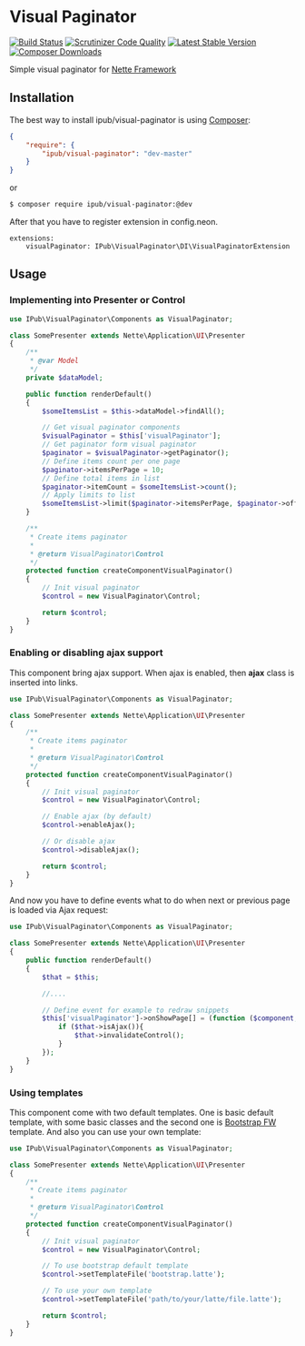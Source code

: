 # Visual Paginator

[![Build Status](https://img.shields.io/travis/iPublikuj/visual-paginator.svg?style=flat-square)](https://travis-ci.org/iPublikuj/visual-paginator)
[![Scrutinizer Code Quality](https://img.shields.io/scrutinizer/g/iPublikuj/visual-paginator.svg?style=flat-square)](https://scrutinizer-ci.com/g/iPublikuj/visual-paginator/?branch=master)
[![Latest Stable Version](https://img.shields.io/packagist/v/ipub/visual-paginator.svg?style=flat-square)](https://packagist.org/packages/ipub/visual-paginator)
[![Composer Downloads](https://img.shields.io/packagist/dt/ipub/visual-paginator.svg?style=flat-square)](https://packagist.org/packages/ipub/visual-paginator)

Simple visual paginator for [Nette Framework](http://nette.org/)

## Installation

The best way to install ipub/visual-paginator is using  [Composer](http://getcomposer.org/):

```json
{
	"require": {
		"ipub/visual-paginator": "dev-master"
	}
}
```

or

```sh
$ composer require ipub/visual-paginator:@dev
```

After that you have to register extension in config.neon.

```neon
extensions:
	visualPaginator: IPub\VisualPaginator\DI\VisualPaginatorExtension
```

## Usage

### Implementing into Presenter or Control

```php
use IPub\VisualPaginator\Components as VisualPaginator;

class SomePresenter extends Nette\Application\UI\Presenter
{
	/**
	 * @var Model
	 */
	private $dataModel;

	public function renderDefault()
	{
		$someItemsList = $this->dataModel->findAll();

		// Get visual paginator components
		$visualPaginator = $this['visualPaginator'];
		// Get paginator form visual paginator
		$paginator = $visualPaginator->getPaginator();
		// Define items count per one page
		$paginator->itemsPerPage = 10;
		// Define total items in list
		$paginator->itemCount = $someItemsList->count();
		// Apply limits to list
		$someItemsList->limit($paginator->itemsPerPage, $paginator->offset);
	}

	/**
	 * Create items paginator
	 *
	 * @return VisualPaginator\Control
	 */
	protected function createComponentVisualPaginator()
	{
		// Init visual paginator
		$control = new VisualPaginator\Control;

		return $control;
	}
}
```

### Enabling or disabling ajax support

This component bring ajax support. When ajax is enabled, then **ajax** class is inserted into links.

```php
use IPub\VisualPaginator\Components as VisualPaginator;

class SomePresenter extends Nette\Application\UI\Presenter
{
	/**
	 * Create items paginator
	 *
	 * @return VisualPaginator\Control
	 */
	protected function createComponentVisualPaginator()
	{
		// Init visual paginator
		$control = new VisualPaginator\Control;

		// Enable ajax (by default)
		$control->enableAjax();

		// Or disable ajax
		$control->disableAjax();

		return $control;
	}
}
```

And now you have to define events what to do when next or previous page is loaded via Ajax request:

```php
use IPub\VisualPaginator\Components as VisualPaginator;

class SomePresenter extends Nette\Application\UI\Presenter
{
	public function renderDefault()
	{
		$that = $this;

		//....

		// Define event for example to redraw snippets
		$this['visualPaginator']->onShowPage[] = (function ($component, $page) use ($that) {
			if ($that->isAjax()){
				$that->invalidateControl();
			}
		});
	}
}
```

### Using templates

This component come with two default templates. One is basic default template, with some basic classes and the second one is [Bootstrap FW](http://getbootstrap.com/) template. And also you can use your own template:

```php
use IPub\VisualPaginator\Components as VisualPaginator;

class SomePresenter extends Nette\Application\UI\Presenter
{
	/**
	 * Create items paginator
	 *
	 * @return VisualPaginator\Control
	 */
	protected function createComponentVisualPaginator()
	{
		// Init visual paginator
		$control = new VisualPaginator\Control;

		// To use bootstrap default template
		$control->setTemplateFile('bootstrap.latte');

		// To use your own template
		$control->setTemplateFile('path/to/your/latte/file.latte');

		return $control;
	}
}
```